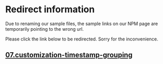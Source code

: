 # Redirect information

Due to renaming our sample files, the sample links on our NPM page are temporarily pointing to the wrong url. 

Please click the link below to be redirected. Sorry for the inconvenience.

## [07.customization-timestamp-grouping](./../../07.customization-timestamp-grouping/README.md)